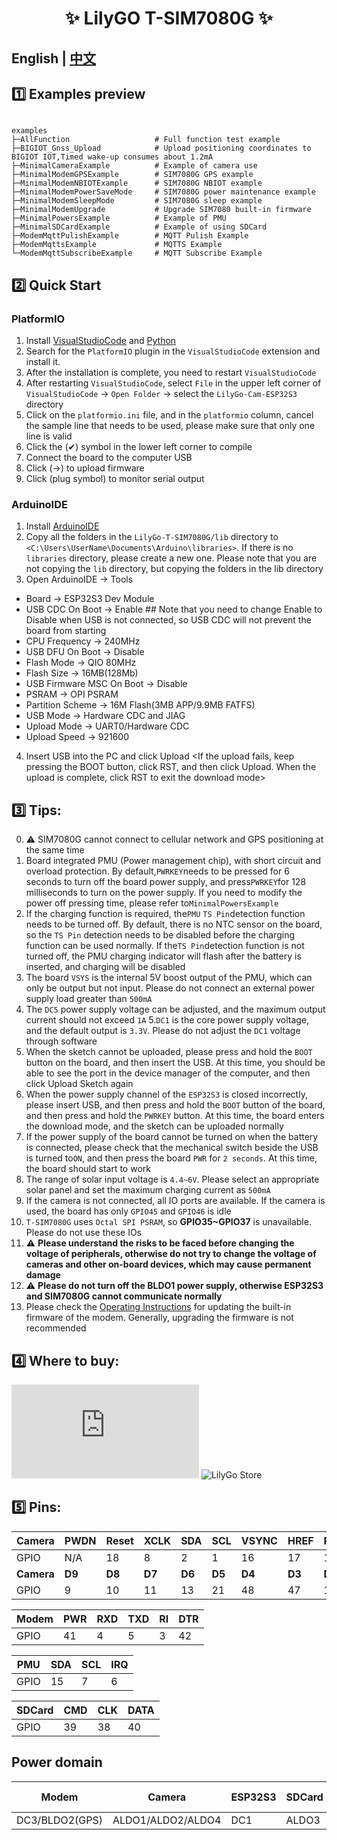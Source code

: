 <h1 align = "center">✨ LilyGO T-SIM7080G  ✨</h1>

## **English | [中文](README_CN.MD)**



## 1️⃣ Examples preview

````

examples 
├─AllFunction                   # Full function test example
├─BIGIOT_Gnss_Upload            # Upload positioning coordinates to BIGIOT IOT,Timed wake-up consumes about 1.2mA
├─MinimalCameraExample          # Example of camera use
├─MinimalModemGPSExample        # SIM7080G GPS example
├─MinimalModemNBIOTExample      # SIM7080G NBIOT example
├─MinimalModemPowerSaveMode     # SIM7080G power maintenance example
├─MinimalModemSleepMode         # SIM7080G sleep example
├─MinimalModemUpgrade           # Upgrade SIM7080 built-in firmware
├─MinimalPowersExample          # Example of PMU
├─MinimalSDCardExample          # Example of using SDCard
├─ModemMqttPulishExample        # MQTT Pulish Example            
├─ModemMqttsExample             # MQTTS Example    
└─ModemMqttSubscribeExample     # MQTT Subscribe Example           

````


## 2️⃣ Quick Start

### PlatformIO

1. Install [VisualStudioCode](https://code.visualstudio.com/) and [Python](https://www.python.org/)
2. Search for the `PlatformIO` plugin in the `VisualStudioCode` extension and install it.
3. After the installation is complete, you need to restart `VisualStudioCode`
4. After restarting `VisualStudioCode`, select `File` in the upper left corner of `VisualStudioCode` -> `Open Folder` -> select the `LilyGo-Cam-ESP32S3` directory
5. Click on the `platformio.ini` file, and in the `platformio` column, cancel the sample line that needs to be used, please make sure that only one line is valid
6. Click the (✔) symbol in the lower left corner to compile
7. Connect the board to the computer USB
8. Click (→) to upload firmware
9. Click (plug symbol) to monitor serial output


### ArduinoIDE

1. Install [ArduinoIDE](https://www.arduino.cc/en/software)
2. Copy all the folders in the `LilyGo-T-SIM7080G/lib` directory to `<C:\Users\UserName\Documents\Arduino\libraries>`. If there is no `libraries` directory, please create a new one. Please note that you are not copying the `lib` directory, but copying the folders in the lib directory
3. Open ArduinoIDE -> Tools
- Board -> ESP32S3 Dev Module
- USB CDC On Boot -> Enable  ## Note that you need to change Enable to Disable when USB is not connected, so USB CDC will not prevent the board from starting
- CPU Frequency -> 240MHz
- USB DFU On Boot -> Disable
- Flash Mode -> QIO 80MHz
- Flash Size -> 16MB(128Mb)
- USB Firmware MSC On Boot -> Disable
- PSRAM -> OPI PSRAM
- Partition Scheme -> 16M Flash(3MB APP/9.9MB FATFS)
- USB Mode -> Hardware CDC and JIAG
- Upload Mode -> UART0/Hardware CDC
- Upload Speed -> 921600
4. Insert USB into the PC and click Upload <If the upload fails, keep pressing the BOOT button, click RST, and then click Upload. When the upload is complete, click RST to exit the download mode>

## 3️⃣ Tips:
0. ⚠ SIM7080G cannot connect to cellular network and GPS positioning at the same time
1. Board integrated PMU (Power management chip), with short circuit and overload protection. By default,`PWRKEY`needs to be pressed for 6 seconds to turn off the board power supply, and press`PWRKEY`for 128 milliseconds to turn on the power supply. If you need to modify the power off pressing time, please refer to`MinimalPowersExample`
2. If the charging function is required, the`PMU` `TS Pin`detection function needs to be turned off. By default, there is no NTC sensor on the board, so the `TS Pin` detection needs to be disabled before the charging function can be used normally. If the`TS Pin`detection function is not turned off, the PMU charging indicator will flash after the battery is inserted, and charging will be disabled
3. The board `VSYS` is the internal 5V boost output of the PMU, which can only be output but not input. Please do not connect an external power supply load greater than `500mA`
4. The `DC5` power supply voltage can be adjusted, and the maximum output current should not exceed `1A`
5.`DC1` is the core power supply voltage, and the default output is `3.3V`. Please do not adjust the `DC1` voltage through software
6. When the sketch cannot be uploaded, please press and hold the `BOOT` button on the board, and then insert the USB. At this time, you should be able to see the port in the device manager of the computer, and then click Upload Sketch again
7. When the power supply channel of the `ESP32S3` is closed incorrectly, please insert USB, and then press and hold the `BOOT` button of the board, and then press and hold the `PWRKEY` button. At this time, the board enters the download mode, and the sketch can be uploaded normally
8. If the power supply of the board cannot be turned on when the battery is connected, please check that the mechanical switch beside the USB is turned to`ON`, and then press the board `PWR` for `2 seconds`. At this time, the board should start to work
9. The range of solar input voltage is `4.4~6V`. Please select an appropriate solar panel and set the maximum charging current as `500mA`
10. If the camera is not connected, all IO ports are available. If the camera is used, the board has only `GPIO45` and `GPIO46` is idle
11. `T-SIM7080G` uses `Octal SPI PSRAM`, so **GPIO35~GPIO37** is unavailable. Please do not use these IOs
12. ⚠ **Please understand the risks to be faced before changing the voltage of peripherals, otherwise do not try to change the voltage of cameras and other on-board devices, which may cause permanent damage**
13. ⚠ **Please do not turn off the BLDO1 power supply, otherwise ESP32S3 and SIM7080G cannot communicate normally**
14. Please check the [Operating Instructions](./docs/sim7080_update_firmware.md) for updating the built-in firmware of the modem. Generally, upgrading the firmware is not recommended

## 4️⃣ Where to buy:

![AliExpress](https://www.aliexpress.us/item/3256805002673427.html)
![LilyGo Store](https://www.lilygo.cc/products/t-sim7080-s3)



## 5️⃣ Pins:


| Camera     | PWDN   | Reset  | XCLK   | SDA    | SCL    | VSYNC  | HREF   | PCLK   |
| ---------- | ------ | ------ | ------ | ------ | ------ | ------ | ------ | ------ |
| GPIO       | N/A    | 18     | 8      | 2      | 1      | 16     | 17     | 12     |
| **Camera** | **D9** | **D8** | **D7** | **D6** | **D5** | **D4** | **D3** | **D2** |
| GPIO       | 9      | 10     | 11     | 13     | 21     | 48     | 47     | 14     |

| Modem | PWR | RXD | TXD | RI  | DTR |
| ----- | --- | --- | --- | --- | --- |
| GPIO  | 41  | 4   | 5   | 3   | 42  |


| PMU  | SDA | SCL | IRQ |
| ---- | --- | --- | --- |
| GPIO | 15  | 7   | 6   |


| SDCard | CMD | CLK | DATA |
| ------ | --- | --- | ---- |
| GPIO   | 39  | 38  | 40   |

## Power domain

| Modem          | Camera            | ESP32S3 | SDCard | Level conversion |
| -------------- | ----------------- | ------- | ------ | ---------------- |
| DC3/BLDO2(GPS) | ALDO1/ALDO2/ALDO4 | DC1     | ALDO3  | BLDO1            |